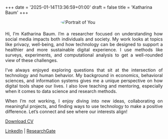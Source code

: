+++
date = '2025-01-14T13:36:59+01:00'
draft = false
title = 'Katharina Baum'
+++

<img src="/images/Katharina_Baum.jpg" alt="Portrait of You" style="max-width: 150px; border-radius: 50%; display: block; margin: 0 auto; margin-bottom: 20px;" />

<div style="text-align: justify;">
Hi, I’m Katharina Baum. I’m a researcher focused on understanding how social media impacts both individuals and society. My work looks at topics like privacy, well-being, and how technology can be designed to support a healthier and more sustainable digital experience. I use methods like surveys, experiments, and computational analysis to get a well-rounded view of these challenges.

I’ve always enjoyed exploring questions that sit at the intersection of technology and human behavior. My background in economics, behavioral sciences, and information systems gives me a unique perspective on how digital tools shape our lives. I also love teaching and mentoring, especially when it comes to data science and research methods.

When I’m not working, I enjoy diving into new ideas, collaborating on meaningful projects, and finding ways to use technology to make a positive difference. Let’s connect and see where our interests align!
</div>

[Download CV](/CV/CV_Katharina_Baum_Vienna.pdf)

[LinkedIn](https://www.linkedin.com/in/katharina-baum-27a348143) | [ResearchGate](https://www.researchgate.net/profile/Katharina-Baum-2)